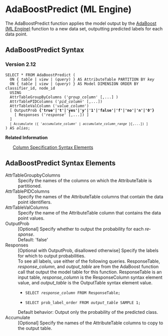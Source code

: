 <html><head></head><body><div class="nested0" aria-labelledby="ariaid-title1" topicindex="1" topicid="dzb1507741498257" id="dzb1507741498257"><h1 class="title topictitle1" id="ariaid-title1">AdaBoostPredict (ML Engine)</h1><div class="body conbody">
<p class="p">The AdaBoostPredict function applies the model output by the <a href="unt1549377513578.md#jde1507740701962">AdaBoost (ML Engine)</a> function to a new data set, outputting predicted labels for each data point.</p></div><div class="topic reference nested1" aria-labelledby="ariaid-title2" topicindex="2" topicid="ael1507741552506" xml:lang="en-us" lang="en-us" id="ael1507741552506">
<h2 class="title topictitle2" id="ariaid-title2">AdaBoostPredict Syntax</h2><div class="body refbody"><div class="section" id="ael1507741552506__section_N1000E_N1000C_N10001">
<h3 class="title sectiontitle">Version 2.12</h3><pre class="pre codeblock" xml:space="preserve"><code>SELECT * FROM AdaBoostPredict (
  <span>ON { <var class="keyword varname">table</var> | <var class="keyword varname">view</var> | (<var class="keyword varname">query</var>) }</span> AS AttributeTable PARTITION BY <var class="keyword varname">key</var> 
  <span>ON { <var class="keyword varname">table</var> | <var class="keyword varname">view</var> | (<var class="keyword varname">query</var>) }</span> AS Model DIMENSION ORDER BY classifier_id, node_id
  USING
  AttrTableGroupByColumns ('<var class="keyword varname">group_column</var>' [,...] )
  AttrTablePIDColumns ('<var class="keyword varname">pid_column</var>' [,...])
  AttrTableValColumn ('<var class="keyword varname">value_column</var>')
  [ OutputProb <span><b>{'true'|'t'|'yes'|'y'|'1'|'false'|'f'|'no'|'n'|'0'}</b></span>
    [ Responses (<var class="keyword varname">'response</var>' [,...]) ]
  ]
  <code class="ph codeph">[ Accumulate ({ '<var class="keyword varname">accumulate_column</var>' | <var class="keyword varname">accumulate_column_range</var> }[,...]) ]</code>
) AS <var class="keyword varname">alias</var>;</code></pre></div></div><div class="related-links"><div class="linklistheader"><p></p><b>Related Information</b></div>
<ul class="linklist linklist relinfo"><div class="linklistmember"><a href="ndv1557782188375.md">Column Specification Syntax Elements</a></div></ul></div></div><div class="topic reference nested1" aria-labelledby="ariaid-title3" topicindex="3" topicid="ulj1507741556309" xml:lang="en-us" lang="en-us" id="ulj1507741556309">
<h2 class="title topictitle2" id="ariaid-title3">AdaBoostPredict Syntax Elements</h2><div class="body refbody"><div class="section" id="ulj1507741556309__section_N10011_N1000E_N10001"><dl class="dl parml"><dt class="dt pt dlterm">AttrTableGroupbyColumns</dt><dd class="dd pd">Specify the names of the columns on which the AttributeTable is partitioned.</dd><dt class="dt pt dlterm">AttrTablePIDColumns</dt><dd class="dd pd">Specify the names of the AttributeTable columns that contain the data point identifiers.</dd><dt class="dt pt dlterm">AttrTableValColumns</dt><dd class="dd pd">Specify the name of the AttributeTable column that contains the data point values.</dd><dt class="dt pt dlterm">OutputProb</dt><dd class="dd pd">[Optional] Specify whether to output the probability for each <var class="keyword varname">response</var>.</dd><dd class="dd pd ddexpand">Default: 'false'</dd><dt class="dt pt dlterm">Responses</dt><dd class="dd pd">[Optional with OutputProb, disallowed otherwise] Specify the labels for which to output probabilities.</dd><dd class="dd pd ddexpand">To see all labels, use either of the following queries. ResponseTable, <var class="keyword varname">response_column</var>, and <var class="keyword varname">output_table</var> are from the AdaBoost function call that output the model table for this function. ResponseTable is an input table, <var class="keyword varname">response_column</var> is the ResponseColumn syntax element value, and <var class="keyword varname">output_table</var> is the OutputTable syntax element value.
<ul class="ul" id="ulj1507741556309__ul_ovp_wqt_p2b">
<li class="li"><pre class="pre codeblock" xml:space="preserve"><code>SELECT <var class="keyword varname">response_column</var> FROM ResponseTable;</code></pre></li>
<li class="li"><pre class="pre codeblock" xml:space="preserve"><code>SELECT prob_label_order FROM <var class="keyword varname">output_table</var> SAMPLE 1;</code></pre></li></ul></dd><dd class="dd pd ddexpand">Default behavior: Output only the probability of the predicted class.</dd><dt class="dt pt dlterm">Accumulate</dt><dd class="dd pd">[Optional] Specify the names of the AttributeTable columns to copy to the output table.</dd></dl></div></div></div></div></body></html>

